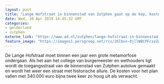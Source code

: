 ```yaml
---
layout: post
title: "Lange Hofstraat in binnenstad van Zutphen gaat op de kop, kosten hoger dan verwacht"
date: Wed, 10 Apr 2019 14:45:32 GMT
categories: 
- gelderland 
- zutphen 
externe_link: "https://www.ad.nl/zutphen/lange-hofstraat-in-binnenstad-van-zutphen-gaat-op-de-kop-kosten-hoger-dan-verwacht~a03bfd37/"
feature_image: "https://images1.persgroep.net/rcs/26lbvx-OjllW8CPFcsoZwwy7xJM/diocontent/145229075/_fitwidth/400/?appId=21791a8992982cd8da851550a453bd7f&quality=0.7"
---
```


De Lange Hofstraat moet binnen een jaar een grote metamorfose ondergaan. Als het aan het college van burgemeester en wethouders ligt wordt de toegangsstraat van de binnenstad van Zutphen autoluw gemaakt en wordt het weer een straat met historische allure. De kosten voor het plan vallen met 340.000 euro bijna twee keer zo hoog uit als verwacht.

